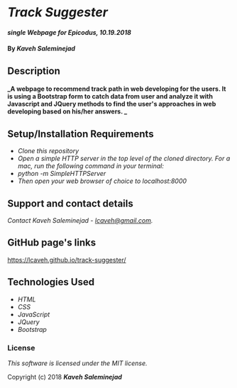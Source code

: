 # _Track Suggester_

#### _single Webpage for Epicodus, 10.19.2018_

#### By _**Kaveh Saleminejad**_

## Description

#### _A webpage to recommend track path in web developing for the users. It is using a Bootstrap form to catch data from user and analyze it with Javascript and JQuery methods to find the user's approaches in web developing based on his/her answers. _

## Setup/Installation Requirements

* _Clone this repository_
* _Open a simple HTTP server in the top level of the cloned directory. For a mac, run the following command in your terminal:_   
* _python -m SimpleHTTPServer_
* _Then open your web browser of choice to localhost:8000_

## Support and contact details

_Contact Kaveh Saleminejad - lcaveh@gmail.com._

## GitHub page's links

https://lcaveh.github.io/track-suggester/

## Technologies Used

* _HTML_
* _CSS_
* _JavaScript_
* _JQuery_
* _Bootstrap_

### License

*This software is licensed under the MIT license.*

Copyright (c) 2018 **_Kaveh Saleminejad_**
